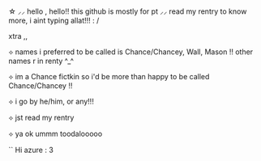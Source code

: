 ☆ ⸝⸝ hello , hello!! this github is mostly for pt ⸝⸝ read my rentry to know more, i aint typing allat!!! : /

xtra ,, 

⟡ names i preferred to be called is Chance/Chancey, Wall, Mason !! other names r in renty ^_^

⟡ im a Chance fictkin so i'd be more than happy to be called Chance/Chancey !!

⟡ i go by he/him, or any!!! 

⟡ jst read my rentry 

⟡ ya ok ummm toodalooooo


`` Hi azure : 3
